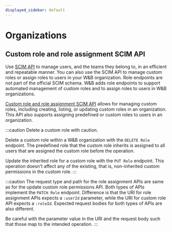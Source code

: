 ```yaml
---
displayed_sidebar: default
---
```


# Organizations

## Custom role and role assignment SCIM API
Use [SCIM API](./scim.md) to manage users, and the teams they belong to, in an efficient and repeatable manner. You can also use the SCIM API to manage custom roles or assign roles to users in your W&B organization. Role endpoints are not part of the official SCIM schema. W&B adds role endpoints to support automated management of custom roles and to assign roles to users in W&B organizations.

[Custom role and role assignment SCIM API](./scim.md#role-resource) allows for managing custom roles, including creating, listing, or updating custom roles in an organization. This API also supports assigning predefined or custom roles to users in an organization.

:::caution
Delete a custom role with caution.

Delete a custom role within a W&B organization with the `DELETE Role` endpoint. The predefined role that the custom role inherits is assigned to all users that are assigned the custom role before the operation.

Update the inherited role for a custom role with the `PUT Role` endpoint. This operation doesn't affect any of the existing, that is, non-inherited custom permissions in the custom role.
:::

:::caution
The request type and path for the role assignment APIs are same as for the update custom role permissions API. Both types of APIs implement the `PATCH Role` endpoint. Difference is that the URI for role assignment APIs expects a `:userId` parameter, while the URI for custom role API expects a `:roleId`. Expected request bodies for both types of APIs are also different. 

Be careful with the parameter value in the URI and the request body such that those map to the intended operation.
:::